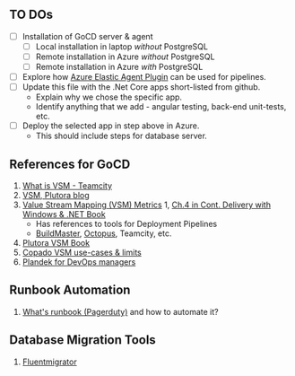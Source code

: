 
## TO DOs

- [ ] Installation of GoCD server & agent
    * [ ] Local installation in laptop *without* PostgreSQL
    * [ ] Remote installation in Azure *without* PostgreSQL
    * [ ] Remote installation in Azure *with* PostgreSQL
- [ ] Explore how [Azure Elastic Agent Plugin](https://github.com/gocd/azure-elastic-agent-plugin) can be used for pipelines.
- [ ] Update this file with the .Net Core apps short-listed from github.
    * Explain why we chose the specific app.
    * Identify anything that we add - angular testing, back-end unit-tests, etc.
- [ ] Deploy the selected app in step above in Azure.
    * This should include steps for database server.

## References for GoCD 

1. [What is VSM - Teamcity](https://www.jetbrains.com/teamcity/ci-cd-guide/concepts/value-stream-mapping/)
1. [VSM, Plutora blog](https://www.plutora.com/blog/value-stream-mapping)
1. [Value Stream Mapping (VSM) Metrics]()
1, [Ch.4 in Cont. Delivery with Windows & .NET Book](https://www.oreilly.com/library/view/continuous-delivery-with/9781492042327/ch04.html)
    * Has references to tools for Deployment Pipelines
    * [BuildMaster](https://inedo.com/buildmaster), [Octopus](https://octopus.com/pricing/overview), Teamcity, etc. 
1. [Plutora VSM Book](https://go.plutora.com/mastering-software-delivery-with-value-stream-management)
1. [Copado VSM use-cases & limits](https://docs.copado.com/article/5zf0fd4lar-value-stream-mapping-use-case-and-limits)
1. [Plandek for DevOps managers](https://plandek.com/platform/devops-managers/)

## Runbook Automation

1. [What's runbook (Pagerduty)](https://www.pagerduty.com/resources/learn/what-is-a-runbook/) and how to automate it?

## Database Migration Tools

1. [Fluentmigrator](https://github.com/fluentmigrator/fluentmigrator)
